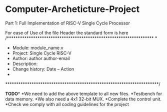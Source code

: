 # Computer-Archeticture-Project

Part  1: Full Implementation of RISC-V Single Cycle Processor


For ease of Use of the file Header the standard form is here
/*******************************************************************
*
* Module: module_name.v
* Project: Single Cycle RISC-V
* Author: author author-email
* Description: 
* Change history: Date – Action
*
**********************************************************************/

****TODO*****
*We need to add the above template to all new files.
*Testbench for data memory.
*We also need a 4x1 32-bit MUX.
*Complete the control unit.
*Check we comply with all coding guidelines for the project
